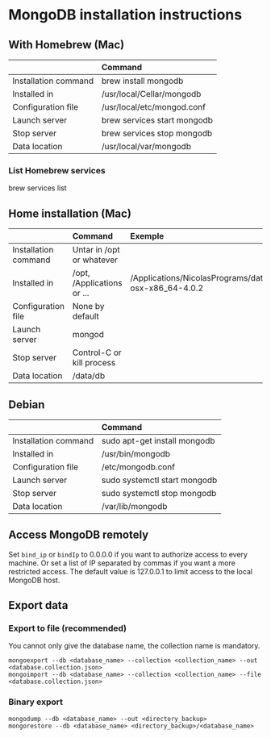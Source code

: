 
# MongoDB installation instructions

## With Homebrew (Mac)

|                           |           Command           |
| :------------------------ | :-------------------------- |
| Installation command      | brew install mongodb        |
| Installed in              | /usr/local/Cellar/mongodb   |
| Configuration file        | /usr/local/etc/mongod.conf  |
| Launch server             | brew services start mongodb |
| Stop server               | brew services stop mongodb  |
| Data location             | /usr/local/var/mongodb      |

### List Homebrew services
brew services list


## Home installation (Mac)

|                           |           Command           |                                Exemple                                  |
| :------------------------ | :-------------------------- | :---------------------------------------------------------------------- |
| Installation command      | Untar in /opt or whatever   |                                                                         |
| Installed in              | /opt, /Applications or ...  | /Applications/NicolasPrograms/database/MongoDB/mongodb-osx-x86_64-4.0.2 |
| Configuration file        | None by default             |                                                                         |
| Launch server             | mongod                      |                                                                         |
| Stop server               | Control-C or kill process   |                                                                         |
| Data location             | /data/db                    |                                                                         |


## Debian

|                           |           Command            |
| :------------------------ | :--------------------------- |
| Installation command      | sudo apt-get install mongodb |
| Installed in              | /usr/bin/mongodb             |
| Configuration file        | /etc/mongodb.conf            |
| Launch server             | sudo systemctl start mongodb |
| Stop server               | sudo systemctl stop mongodb  |
| Data location             | /var/lib/mongodb             |


## Access MongoDB remotely
Set `bind_ip` or `bindIp` to 0.0.0.0 if you want to authorize access to every machine.
Or set a list of IP separated by commas if you want a more restricted access.
The default value is 127.0.0.1 to limit access to the local MongoDB host.

## Export data
### Export to file (recommended)
You cannot only give the database name, the collection name is mandatory.

    mongoexport --db <database_name> --collection <collection_name> --out <database.collection.json>
    mongoimport --db <database_name> --collection <collection_name> --file <database.collection.json>

### Binary export
    mongodump --db <database_name> --out <directory_backup>
    mongorestore --db <database_name> <directory_backup>/<database_name>
